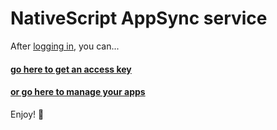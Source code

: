 # NativeScript AppSync service

After [logging in](./login), you can...
 
#### [go here to get an access key](./accessKeys)

#### [or go here to manage your apps](./apps)

Enjoy! 🚀
